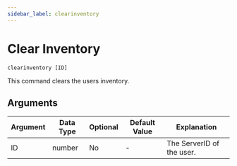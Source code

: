 ```yaml
---
sidebar_label: clearinventory
---
```


# Clear Inventory

```
clearinventory [ID]
```

This command clears the users inventory.

## Arguments

| Argument | Data Type | Optional | Default Value | Explanation               |
| -------- | --------- | -------- | ------------- | ------------------------- |
| ID       | number    | No       | -             | The ServerID of the user. |
